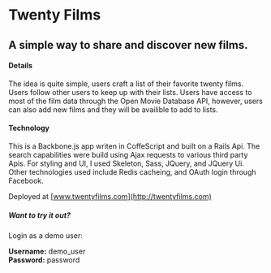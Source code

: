 Twenty Films
============

A simple way to share and discover new films.
---------------------------------------------

#### Details 
The idea is quite simple, users craft a list of their favorite twenty films.
Users follow other users to keep up with their lists.  Users have access to most
of the film data through the Open Movie Database API, however, users can also
add new films and they will be availible to add to lists.


#### Technology
This is a Backbone.js app writen in CoffeScript and built on a Rails Api.  The
search capabilities were build using Ajax requests to various third party Apis. 
For styling and UI, I used Skeleton, Sass, JQuery, and JQuery Ui.  Other
technologies used include Redis cacheing, and OAuth login through Facebook. 

Deployed at [www.twentyfilms.com](http://twentyfilms.com)

##### Want to try it out? 
Login as a demo user:

<strong>Username:</strong> demo_user <br>
<strong>Password:</strong> password
